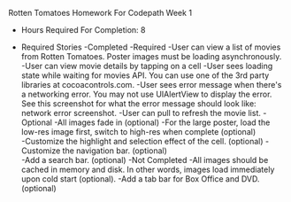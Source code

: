 Rotten Tomatoes Homework For Codepath Week 1

- Hours Required For Completion: 8

- Required Stories
	-Completed
		-Required
			-User can view a list of movies from Rotten Tomatoes. Poster images must be loading asynchronously.
			-User can view movie details by tapping on a cell
			-User sees loading state while waiting for movies API. You can use one of the 3rd party libraries at cocoacontrols.com.
			-User sees error message when there's a networking error. You may not use UIAlertView to display the error. See this screenshot for what the error message should look like: network error screenshot.
			-User can pull to refresh the movie list.
		-Optional
			-All images fade in (optional)
			-For the large poster, load the low-res image first, switch to high-res when complete (optional)		
			-Customize the highlight and selection effect of the cell. (optional)
			-Customize the navigation bar. (optional)	
			-Add a search bar. (optional)
	-Not Completed
		-All images should be cached in memory and disk. In other words, images load immediately upon cold start (optional).
		-Add a tab bar for Box Office and DVD. (optional)
	